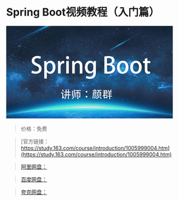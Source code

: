 # Spring Boot视频教程（入门篇）

![img](../../../assets/study163/free/2e42f669-591c-49fc-bf81-6b69f96914e1.png)

> 价格：免费

> [官方链接：https://study.163.com/course/introduction/1005999004.htm](https://study.163.com/course/introduction/1005999004.htm)

> [阿里网盘：]()

> [百度网盘：]()

> [夸克网盘：]()
